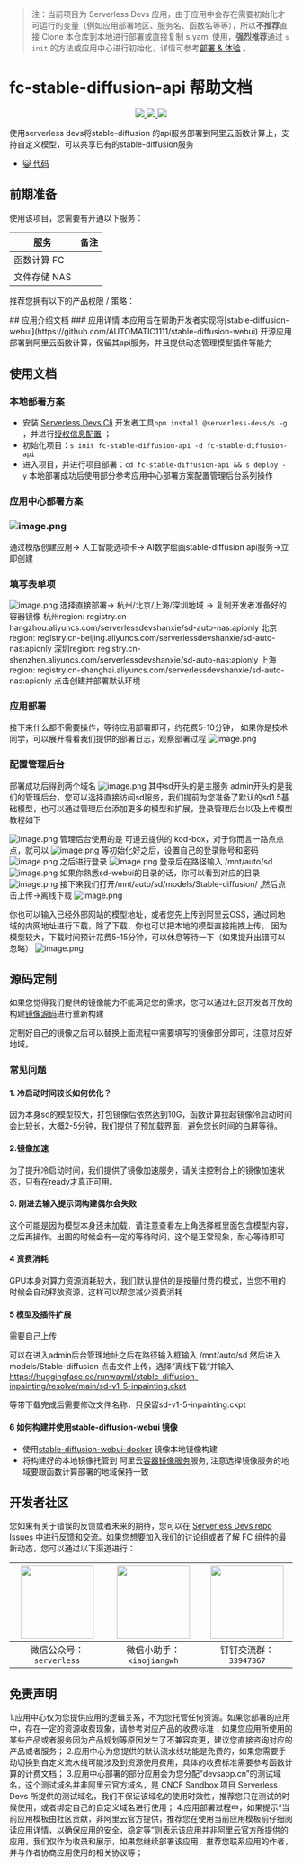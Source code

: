 > 注：当前项目为 Serverless Devs
> 应用，由于应用中会存在需要初始化才可运行的变量（例如应用部署地区、服务名、函数名等等），所以**不推荐**直接 Clone 本仓库到本地进行部署或直接复制
> s.yaml 使用，**强烈推荐**通过 `s init` 的方法或应用中心进行初始化，详情可参考[部署 & 体验](#部署--体验) 。

# fc-stable-diffusion-api 帮助文档

<p align="center" class="flex justify-center">
    <a href="https://www.serverless-devs.com" class="ml-1">
    <img src="http://editor.devsapp.cn/icon?package=fc-stable-diffusion-api&type=packageType">
  </a>
  <a href="http://www.devsapp.cn/details.html?name=fc-stable-diffusion-api" class="ml-1">
    <img src="http://editor.devsapp.cn/icon?package=fc-stable-diffusion-api&type=packageVersion">
  </a>
  <a href="http://www.devsapp.cn/details.html?name=fc-stable-diffusion-api" class="ml-1">
    <img src="http://editor.devsapp.cn/icon?package=fc-stable-diffusion-api&type=packageDownload">
  </a>
</p>

<description>

使用serverless devs将stable-diffusion 的api服务部署到阿里云函数计算上，支持自定义模型，可以共享已有的stable-diffusion服务

</description>

<codeUrl>

- [:smiley_cat: 代码](https://github.com/devsapp/fc-stable-diffuson)

</codeUrl>
<preview>

</preview>

## 前期准备

使用该项目，您需要有开通以下服务：

<service>

| 服务      | 备注 |
| ------- | -- |
| 函数计算 FC |    |
| 文件存储 NAS |    |

</service>

推荐您拥有以下的产品权限 / 策略：
<auth>

</auth>
## 应用介绍文档
### 应用详情
本应用旨在帮助开发者实现将[stable-diffusion-webui](https://github.com/AUTOMATIC1111/stable-diffusion-webui) 开源应用部署到阿里云函数计算，保留其api服务，并且提供动态管理模型插件等能力
<appdetail id="flushContent">
</appdetail>

## 使用文档
### 本地部署方案
<deploy>

  - 安装 [Serverless Devs Cli](https://www.serverless-devs.com/serverless-devs/install)  开发者工具`npm install @serverless-devs/s -g`
    ，并进行[授权信息配置](https://docs.serverless-devs.com/fc/config) ；
  - 初始化项目：`s init fc-stable-diffusion-api -d fc-stable-diffusion-api`
  - 进入项目，并进行项目部署：`cd fc-stable-diffusion-api && s deploy - y`
本地部署成功后使用部分参考应用中心部署方案配置管理后台系列操作
</deploy>

### 应用中心部署方案
### ![image.png](https://intranetproxy.alipay.com/skylark/lark/0/2023/png/13970/1683461638633-942efd24-2edf-41bd-8654-89f115e348ae.png#clientId=u03391672-5bf6-4&from=paste&height=895&id=u334249e9&originHeight=1790&originWidth=3548&originalType=binary&ratio=2&rotation=0&showTitle=false&size=2234309&status=done&style=none&taskId=u76368d40-2f09-4f3b-a3e4-de7f5e8485b&title=&width=1774)
通过模版创建应用-> 人工智能选项卡-> AI数字绘画stable-diffusion api服务->立即创建
### 填写表单项
![image.png](https://intranetproxy.alipay.com/skylark/lark/0/2023/png/13970/1683461803985-e41d7585-5290-415f-aaf6-272cfea79c5b.png#clientId=u03391672-5bf6-4&from=paste&height=932&id=u8bafe9d1&originHeight=1864&originWidth=3386&originalType=binary&ratio=2&rotation=0&showTitle=false&size=1934288&status=done&style=none&taskId=u02aec15c-b0cc-4c02-abc4-96700bc4faa&title=&width=1693)
选择直接部署-> 杭州/北京/上海/深圳地域 -> 复制开发者准备好的容器镜像
 杭州region: registry.cn-hangzhou.aliyuncs.com/serverlessdevshanxie/sd-auto-nas:apionly
   北京region: registry.cn-beijing.aliyuncs.com/serverlessdevshanxie/sd-auto-nas:apionly
   深圳region: registry.cn-shenzhen.aliyuncs.com/serverlessdevshanxie/sd-auto-nas:apionly
   上海region: registry.cn-shanghai.aliyuncs.com/serverlessdevshanxie/sd-auto-nas:apionly 
点击创建并部署默认环境
### 应用部署
接下来什么都不需要操作，等待应用部署即可，约花费5-10分钟， 如果你是技术同学，可以展开看看我们提供的部署日志，观察部署过程
![image.png](https://intranetproxy.alipay.com/skylark/lark/0/2023/png/13970/1683461882180-9c03225c-6083-48dc-9d41-c4d250a4078f.png#clientId=u03391672-5bf6-4&from=paste&height=763&id=u3eafadd6&originHeight=1526&originWidth=2974&originalType=binary&ratio=2&rotation=0&showTitle=false&size=1679012&status=done&style=none&taskId=u903b7e84-f059-4236-b21c-221e450f505&title=&width=1487)

### 配置管理后台
部署成功后得到两个域名
![image.png](https://intranetproxy.alipay.com/skylark/lark/0/2023/png/13970/1683462322986-6dd3cc6c-de40-4f0f-aa9f-a08781fcec4d.png#clientId=u03391672-5bf6-4&from=paste&height=255&id=ua83aae53&originHeight=510&originWidth=1648&originalType=binary&ratio=2&rotation=0&showTitle=false&size=340481&status=done&style=none&taskId=ud1417aee-7314-4cfa-a4b6-83794124dae&title=&width=824)
其中sd开头的是主服务
admin开头的是我们的管理后台，您可以选择直接访问sd服务，我们提前为您准备了默认的sd1.5基础模型，也可以通过管理后台添加更多的模型和扩展，登录管理后台以及上传模型教程如下

![image.png](https://intranetproxy.alipay.com/skylark/lark/0/2023/png/13970/1683462407669-d8321fe2-e5c3-4858-84be-e27fc51449fa.png#clientId=u03391672-5bf6-4&from=paste&height=923&id=uf26f0147&originHeight=1846&originWidth=3522&originalType=binary&ratio=2&rotation=0&showTitle=false&size=5431845&status=done&style=none&taskId=u2ade747c-a250-4d08-82d4-af7043ff905&title=&width=1761)
管理后台使用的是 可道云提供的 kod-box，对于你而言一路点点点，就可以
![image.png](https://intranetproxy.alipay.com/skylark/lark/0/2023/png/13970/1683462449802-e95a58af-2aef-4908-a047-4e0a24a85b97.png#clientId=u03391672-5bf6-4&from=paste&height=620&id=u5de0c684&originHeight=1240&originWidth=1698&originalType=binary&ratio=2&rotation=0&showTitle=false&size=1362726&status=done&style=none&taskId=u9b5f01bd-4296-408e-9bc7-5827c044b22&title=&width=849)
等初始化好之后，设置自己的登录账号和密码
![image.png](https://intranetproxy.alipay.com/skylark/lark/0/2023/png/13970/1683462492174-aff0e298-c20a-42a2-8c26-7aceb3f89be2.png#clientId=u03391672-5bf6-4&from=paste&height=825&id=uec11eb95&originHeight=1650&originWidth=2722&originalType=binary&ratio=2&rotation=0&showTitle=false&size=3978912&status=done&style=none&taskId=ubb7da915-9392-48de-b946-3ce287ffc41&title=&width=1361)
之后进行登录
![image.png](https://intranetproxy.alipay.com/skylark/lark/0/2023/png/13970/1683462570237-b92cd673-b0a8-4990-a2b0-6000e3c52f33.png#clientId=u03391672-5bf6-4&from=paste&height=604&id=u0cee9d6b&originHeight=1208&originWidth=1158&originalType=binary&ratio=2&rotation=0&showTitle=false&size=1292053&status=done&style=none&taskId=uf04dc207-be0d-4fde-8218-0270a2fbf00&title=&width=579)
登录后在路径输入 /mnt/auto/sd
![image.png](https://intranetproxy.alipay.com/skylark/lark/0/2023/png/13970/1683462657365-fbeffad5-959e-4146-93fc-7fc7870acba5.png#clientId=u03391672-5bf6-4&from=paste&height=877&id=u5bdf6be3&originHeight=1754&originWidth=3546&originalType=binary&ratio=2&rotation=0&showTitle=false&size=1801931&status=done&style=none&taskId=u9f5ca6e2-c5c5-4681-a2fe-a921b95de25&title=&width=1773)
如果你熟悉sd-webui的目录的话，你可以看到对应的目录
![image.png](https://intranetproxy.alipay.com/skylark/lark/0/2023/png/13970/1683462697869-704c768f-8081-40de-b9f8-695947d510a9.png#clientId=u03391672-5bf6-4&from=paste&height=722&id=u3075dff9&originHeight=1444&originWidth=3472&originalType=binary&ratio=2&rotation=0&showTitle=false&size=1676917&status=done&style=none&taskId=ua4e68371-f843-439d-9049-bf2c8e8f6db&title=&width=1736)
接下来我们打开/mnt/auto/sd/models/Stable-diffusion/ ,然后点击上传->离线下载
![image.png](https://intranetproxy.alipay.com/skylark/lark/0/2023/png/13970/1683462759753-fcb5f1f7-12b8-44c9-9386-ebdf6d8ca78f.png#clientId=u03391672-5bf6-4&from=paste&height=890&id=ud0edb1b4&originHeight=1780&originWidth=3564&originalType=binary&ratio=2&rotation=0&showTitle=false&size=1855469&status=done&style=none&taskId=u990255b9-b49a-4a1e-833f-2399b066f98&title=&width=1782)


你也可以输入已经外部网站的模型地址，或者您先上传到阿里云OSS，通过同地域的内网地址进行下载，除了下载，你也可以把本地的模型直接拖拽上传。
因为模型较大，下载时间预计花费5-15分钟，可以休息等待一下（如果提升出错可以忽略）
![image.png](https://intranetproxy.alipay.com/skylark/lark/0/2023/png/13970/1683465959658-c672bd36-cde0-4d83-bef5-1e47f9c601ee.png#clientId=u03391672-5bf6-4&from=paste&height=795&id=u65ee50e7&originHeight=1590&originWidth=3524&originalType=binary&ratio=2&rotation=0&showTitle=false&size=1670748&status=done&style=none&taskId=u1fa844fb-df6f-4672-982b-3f6d9406807&title=&width=1762)





<usedetail id="flushContent">

## 源码定制
如果您觉得我们提供的镜像能力不能满足您的需求，您可以通过社区开发者开放的构建[镜像源码](https://github.com/ai-app-with-serverless/fc-stable-diffusion-image/tree/apionly)进行重新构建


定制好自己的镜像之后可以替换上面流程中需要填写的镜像部分即可，注意对应好地域。


### 常见问题

#### 1. 冷启动时间较长如何优化？

因为本身sd的模型较大，打包镜像后依然达到10G，函数计算拉起镜像冷启动时间会比较长，大概2-5分钟，我们提供了预加载界面，避免您长时间的白屏等待。

#### 2.镜像加速

为了提升冷启动时间，我们提供了镜像加速服务，请关注控制台上的镜像加速状态，只有在ready才真正可用。

#### 3. 刚进去输入提示词构建偶尔会失败

这个可能是因为模型本身还未加载，请注意查看左上角选择框里面包含模型内容，之后再操作。出图的时候会有一定的等待时间，这个是正常现象，耐心等待即可

#### 4 资费消耗

GPU本身对算力资源消耗较大，我们默认提供的是按量付费的模式，当您不用的时候会自动释放资源，这样可以帮您减少资费消耗

#### 5 模型及插件扩展

需要自己上传

可以在进入admin后台管理地址之后在路径输入框输入
/mnt/auto/sd
然后进入models/Stable-diffusion 点击文件上传，选择”离线下载“并输入
https://huggingface.co/runwayml/stable-diffusion-inpainting/resolve/main/sd-v1-5-inpainting.ckpt

等带下载完成后需要修改文件名称，只保留sd-v1-5-inpainting.ckpt

#### 6 如何构建并使用stable-diffusion-webui 镜像

- 使用[stable-diffusion-webui-docker](https://github.com/AbdBarho/stable-diffusion-webui-docker)
  镜像本地镜像构建
- 将构建好的本地镜像托管到
  阿里云[容器镜像服务](https://help.aliyun.com/document_detail/257112.html?spm=a2c4g.410107.0.0.5b4036b9BUO0T5)服务,
  注意选择镜像服务的地域要跟函数计算部署的地域保持一致

</usedetail>

<devgroup>

## 开发者社区

您如果有关于错误的反馈或者未来的期待，您可以在
[Serverless Devs repo Issues](https://github.com/serverless-devs/serverless-devs/issues)
中进行反馈和交流。如果您想要加入我们的讨论组或者了解 FC 组件的最新动态，您可以通过以下渠道进行：

<p align="center">

| <img src="https://serverless-article-picture.oss-cn-hangzhou.aliyuncs.com/1635407298906_20211028074819117230.png" width="130px" > | <img src="https://serverless-article-picture.oss-cn-hangzhou.aliyuncs.com/1635407044136_20211028074404326599.png" width="130px" > | <img src="https://serverless-article-picture.oss-cn-hangzhou.aliyuncs.com/1635407252200_20211028074732517533.png" width="130px" > |
| --------------------------------------------------------------------------------------------------------------------------------- | --------------------------------------------------------------------------------------------------------------------------------- | --------------------------------------------------------------------------------------------------------------------------------- |
| <center>微信公众号：`serverless`</center>                                                                                               | <center>微信小助手：`xiaojiangwh`</center>                                                                                              | <center>钉钉交流群：`33947367`</center>                                                                                                 |

</p>
</devgroup>

## 免责声明

<disclaimers>

1.应用中心仅为您提供应用的逻辑关系，不为您托管任何资源。如果您部署的应用中，存在一定的资源收费现象，请参考对应产品的收费标准；如果您应用所使用的某些产品或者服务因为产品规划等原因发生了不兼容变更，建议您直接咨询对应的产品或者服务；
2.应用中心为您提供的默认流水线功能是免费的，如果您需要手动切换到自定义流水线可能涉及到资源使用费用，具体的收费标准需要参考函数计算的计费文档；
3.应用中心部署的部分应用会为您分配“devsapp.cn”的测试域名，这个测试域名并非阿里云官方域名，是 CNCF Sandbox 项目 Serverless
Devs 所提供的测试域名，我们不保证该域名的使用时效性，推荐您只在测试的时候使用，或者绑定自己的自定义域名进行使用；
4.应用部署过程中，如果提示“当前应用模板由社区贡献，非阿里云官方提供，推荐您在使用当前应用模板前仔细阅读应用详情，以确保应用的安全，稳定等”则表示该应用并非阿里云官方所提供的应用，我们仅作为收录和展示，如果您继续部署该应用，推荐您联系应用的作者，并与作者协商应用使用的相关协议等；

</disclaimers>